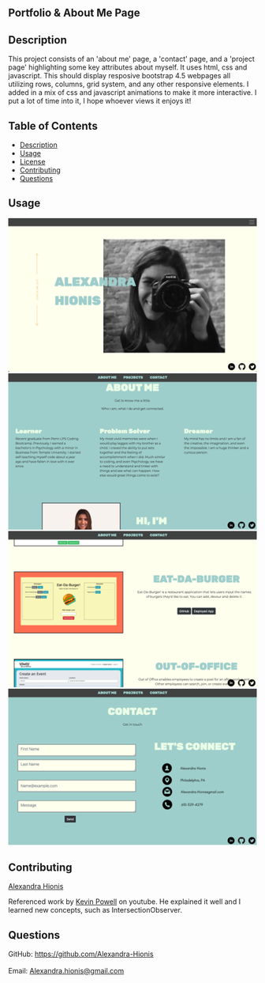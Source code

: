 

## Portfolio & About Me Page
## Description
 This project consists of an 'about me' page, a 'contact' page, and a 'project page' highlighting some key attributes about myself. It uses html, css and javascript. This should display resposive bootstrap 4.5 webpages all utilizing rows, columns, grid system, and any other responsive elements. I added in a mix of css and javascript animations to make it more interactive. I put a lot of time into it, I hope whoever views it enjoys it!

## Table of Contents
- [Description](#description)
- [Usage](#usage)
- [License](#license)
- [Contributing](#contributing)
- [Questions](#questions)

## Usage
![main](assets/images/landing-page.png)
![about](assets/images/about.png)
![portfolio](assets/images/projects.png)
![contact](assets/images/contact-page.png)

 
## Contributing
[Alexandra Hionis](https://github.com/Alexandra-Hionis/README-Generator)

Referenced work by [Kevin Powell](https://www.youtube.com/watch?v=huVJW23JHKQ) on youtube. He explained it well and I learned new concepts, such as IntersectionObserver.

## Questions
GitHub: https://github.com/Alexandra-Hionis<br /><br />
Email: Alexandra.hionis@gmail.com<br /><br />
